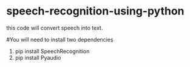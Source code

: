 # speech-recognition-using-python
this code will convert speech into text.

#You will need to install two dependencies
1. pip install SpeechRecognition
2. pip install Pyaudio
